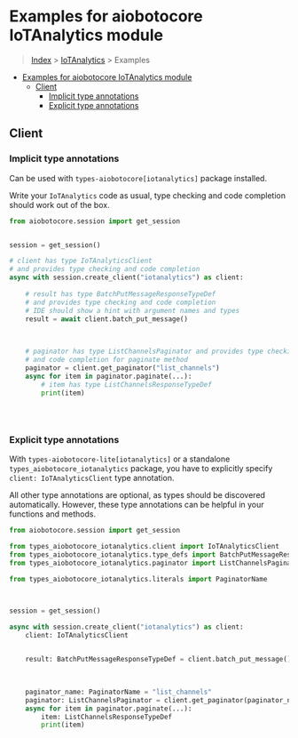 <a id="examples-for-aiobotocore-iotanalytics-module"></a>

# Examples for aiobotocore IoTAnalytics module

> [Index](../README.md) > [IoTAnalytics](./README.md) > Examples

- [Examples for aiobotocore IoTAnalytics module](#examples-for-aiobotocore-iotanalytics-module)
  - [Client](#client)
    - [Implicit type annotations](#implicit-type-annotations)
    - [Explicit type annotations](#explicit-type-annotations)

<a id="client"></a>

## Client

<a id="implicit-type-annotations"></a>

### Implicit type annotations

Can be used with `types-aiobotocore[iotanalytics]` package installed.

Write your `IoTAnalytics` code as usual, type checking and code completion
should work out of the box.

```python
from aiobotocore.session import get_session


session = get_session()

# client has type IoTAnalyticsClient
# and provides type checking and code completion
async with session.create_client("iotanalytics") as client:
    
    # result has type BatchPutMessageResponseTypeDef
    # and provides type checking and code completion
    # IDE should show a hint with argument names and types
    result = await client.batch_put_message()
    

    
    # paginator has type ListChannelsPaginator and provides type checking
    # and code completion for paginate method
    paginator = client.get_paginator("list_channels")
    async for item in paginator.paginate(...):
        # item has type ListChannelsResponseTypeDef
        print(item)
    

    
```

<a id="explicit-type-annotations"></a>

### Explicit type annotations

With `types-aiobotocore-lite[iotanalytics]` or a standalone
`types_aiobotocore_iotanalytics` package, you have to explicitly specify
`client: IoTAnalyticsClient` type annotation.

All other type annotations are optional, as types should be discovered
automatically. However, these type annotations can be helpful in your functions
and methods.

```python
from aiobotocore.session import get_session

from types_aiobotocore_iotanalytics.client import IoTAnalyticsClient
from types_aiobotocore_iotanalytics.type_defs import BatchPutMessageResponseTypeDef
from types_aiobotocore_iotanalytics.paginator import ListChannelsPaginator

from types_aiobotocore_iotanalytics.literals import PaginatorName



session = get_session()

async with session.create_client("iotanalytics") as client:
    client: IoTAnalyticsClient

    
    result: BatchPutMessageResponseTypeDef = client.batch_put_message()
    

    
    paginator_name: PaginatorName = "list_channels"
    paginator: ListChannelsPaginator = client.get_paginator(paginator_name)
    async for item in paginator.paginate(...):
        item: ListChannelsResponseTypeDef
        print(item)
    

    
```
